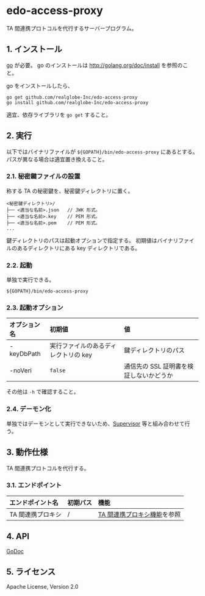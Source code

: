 <!--
Copyright 2015 realglobe, Inc.

Licensed under the Apache License, Version 2.0 (the "License");
you may not use this file except in compliance with the License.
You may obtain a copy of the License at

    http://www.apache.org/licenses/LICENSE-2.0

Unless required by applicable law or agreed to in writing, software
distributed under the License is distributed on an "AS IS" BASIS,
WITHOUT WARRANTIES OR CONDITIONS OF ANY KIND, either express or implied.
See the License for the specific language governing permissions and
limitations under the License.
-->


# edo-access-proxy

TA 間連携プロトコルを代行するサーバープログラム。


## 1. インストール

[go] が必要。
go のインストールは http://golang.org/doc/install を参照のこと。

go をインストールしたら、

```shell
go get github.com/realglobe-Inc/edo-access-proxy
go install github.com/realglobe-Inc/edo-access-proxy
```

適宜、依存ライブラリを `go get` すること。


## 2. 実行

以下ではバイナリファイルが `${GOPATH}/bin/edo-access-proxy` にあるとする。
パスが異なる場合は適宜置き換えること。


### 2.1. 秘密鍵ファイルの設置

称する TA の秘密鍵を、秘密鍵ディレクトリに置く。

```
<秘密鍵ディレクトリ>/
├── <適当な名前>.json   // JWK 形式。
├── <適当な名前>.key    // PEM 形式。
├── <適当な名前>.pem    // PEM 形式。
...
```

鍵ディレクトリのパスは起動オプションで指定する。
初期値はバイナリファイルのあるディレクトリにある key ディレクトリである。


### 2.2. 起動

単独で実行できる。

```shell
${GOPATH}/bin/edo-access-proxy
```


### 2.3. 起動オプション

|オプション名|初期値|値|
|:--|:--|:--|
|-keyDbPath|実行ファイルのあるディレクトリの key|鍵ディレクトリのパス|
|-noVeri|`false`|通信先の SSL 証明書を検証しないかどうか|

その他は `-h` で確認すること。


### 2.4. デーモン化

単独ではデーモンとして実行できないため、[Supervisor] 等と組み合わせて行う。


## 3. 動作仕様

TA 間連携プロトコルを代行する。


### 3.1. エンドポイント

|エンドポイント名|初期パス|機能|
|:--|:--|:--|
|TA 間連携プロキシ|/|[TA 間連携プロキシ機能](/api/proxy)を参照|


## 4. API

[GoDoc](http://godoc.org/github.com/realglobe-Inc/edo-access-proxy)


## 5. ライセンス

Apache License, Version 2.0


<!-- 参照 -->
[Supervisor]: http://supervisord.org/
[go]: http://golang.org/
